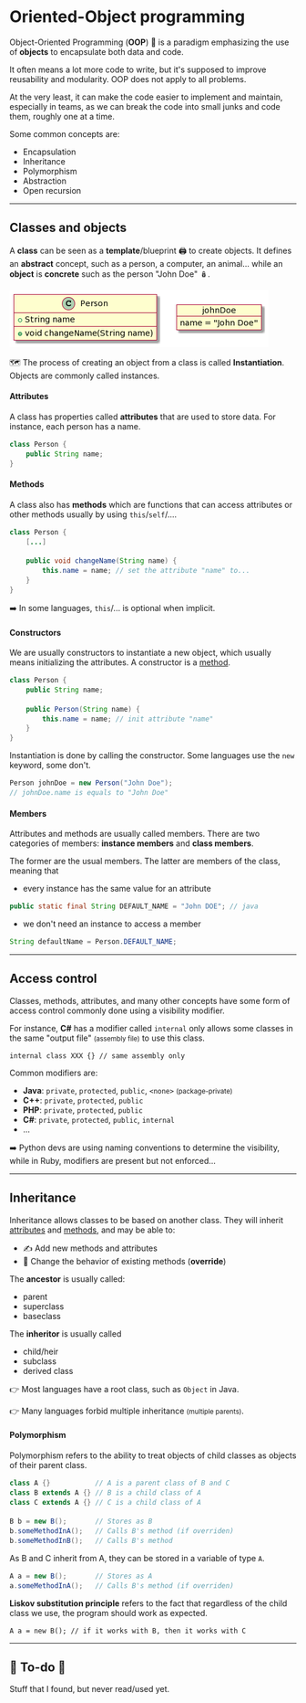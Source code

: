 # Oriented-Object programming

<div class="row row-cols-md-2"><div>

Object-Oriented Programming (**OOP**) 🧸 is a paradigm emphasizing the use of **objects** to encapsulate both data and code.

It often means a lot more code to write, but it's supposed to improve reusability and modularity. OOP does not apply to all problems.

At the very least, it can make the code easier to implement and maintain, especially in teams, as we can break the code into small junks and code them, roughly one at a time.
</div><div>

Some common concepts are:

* Encapsulation
* Inheritance
* Polymorphism
* Abstraction
* Open recursion
</div></div>

<hr class="sep-both">

## Classes and objects

<div class="row row-cols-md-2"><div>

A **class** can be seen as a **template**/blueprint 🖨️ to create objects. It defines an **abstract** concept, such as a person, a computer, an animal... while an **object** is **concrete** such as the person "John Doe" 🪆.

![Class and object](_images/class_and_object.png)

🗺️ The process of creating an object from a class is called **Instantiation**. Objects are commonly called instances.

#### Attributes

A class has properties called **attributes** that are used to store data. For instance, each person has a name.

```java
class Person {
    public String name;
}
```

#### Methods

A class also has **methods** which are functions that can access attributes or other methods usually by using `this`/`self`/....

```java
class Person {
    [...]
    
    public void changeName(String name) {
        this.name = name; // set the attribute "name" to...
    }
}
```

➡️ In some languages, `this`/... is optional when implicit.
</div><div>

#### Constructors

We are usually constructors to instantiate a new object, which usually means initializing the attributes. A constructor is a [method](#methods).

```java
class Person {
    public String name;
    
    public Person(String name) {
        this.name = name; // init attribute "name"
    }
}
```

Instantiation is done by calling the constructor. Some languages use the `new` keyword, some don't.

```java
Person johnDoe = new Person("John Doe");
// johnDoe.name is equals to "John Doe"
```

#### Members

Attributes and methods are usually called members. There are two categories of members: **instance members** and **class members**.

The former are the usual members. The latter are members of the class, meaning that 

* every instance has the same value for an attribute

```java
public static final String DEFAULT_NAME = "John DOE"; // java
```

* we don't need an instance to access a member

```java
String defaultName = Person.DEFAULT_NAME;
```
</div></div>

<hr class="sep-both">

## Access control

<div class="row row-cols-md-2"><div>

Classes, methods, attributes, and many other concepts have some form of access control commonly done using a visibility modifier.

For instance, **C#** has a modifier called `internal` only allows some classes in the same "output file" <small>(assembly file)</small> to use this class. 

```cs!
internal class XXX {} // same assembly only
```
</div><div>

Common modifiers are:

* **Java**: `private`, `protected`, `public`, `<none>` <small>(package-private)</small>
* **C++**: `private`, `protected`, `public`
* **PHP**: `private`, `protected`, `public`
* **C#**: `private`, `protected`, `public`, `internal`
* ...

➡️ Python devs are using naming conventions to determine the visibility, while in Ruby, modifiers are present but not enforced...
</div></div>

<hr class="sep-both">

## Inheritance

<div class="row row-cols-md-2"><div>

Inheritance allows classes to be based on another class. They will inherit [attributes](#attributes) and [methods](#methods), and may be able to:

* ✍️ Add new methods and attributes
* 📝 Change the behavior of existing methods (**override**)

The **ancestor** is usually called:

* parent
* superclass
* baseclass

The **inheritor** is usually called

* child/heir
* subclass
* derived class

👉 Most languages have a root class, such as `Object` in Java.

👉 Many languages forbid multiple inheritance <small>(multiple parents)</small>.
</div><div>

#### Polymorphism

Polymorphism refers to the ability to treat objects of child classes as objects of their parent class.

```java
class A {}           // A is a parent class of B and C
class B extends A {} // B is a child class of A
class C extends A {} // C is a child class of A

B b = new B();       // Stores as B
b.someMethodInA();   // Calls B's method (if overriden)
b.someMethodInB();   // Calls B's method
```

As B and C inherit from A, they can be stored in a variable of type `A`.

```java
A a = new B();       // Stores as A
a.someMethodInA();   // Calls B's method (if overriden)
```

**Liskov substitution principle** refers to the fact that regardless of the child class we use, the program should work as expected.

```
A a = new B(); // if it works with B, then it works with C
```
</div></div>

<hr class="sep-both">

## 👻 To-do 👻

Stuff that I found, but never read/used yet.

<div class="row row-cols-md-2"><div>
</div><div>
</div></div>